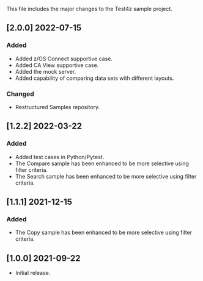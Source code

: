 This file includes the major changes to the Test4z sample project.
## [2.0.0] 2022-07-15
### Added
- Added z/OS Connect supportive case.
- Added CA View supportive case.
- Added the mock server.
- Added capability of comparing data sets with different layouts.
### Changed
- Restructured Samples repository.

## [1.2.2] 2022-03-22
### Added

- Added test cases in Python/Pytest.
- The Compare sample has been enhanced to be more selective using filter criteria.
- The Search sample has been enhanced to be more selective using filter criteria.

## [1.1.1] 2021-12-15

### Added

- The Copy sample has been enhanced to be more selective using filter criteria.

## [1.0.0] 2021-09-22

- Initial release.
